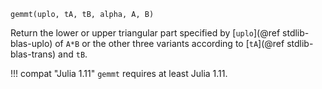 ```
gemmt(uplo, tA, tB, alpha, A, B)
```

Return the lower or upper triangular part specified by [`uplo`](@ref stdlib-blas-uplo) of `A*B` or the other three variants according to [`tA`](@ref stdlib-blas-trans) and `tB`.

!!! compat "Julia 1.11"
    `gemmt` requires at least Julia 1.11.

